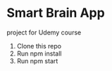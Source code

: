 # Smart Brain App
project for Udemy course

1. Clone this repo
2. Run npm install
3. Run npm start

